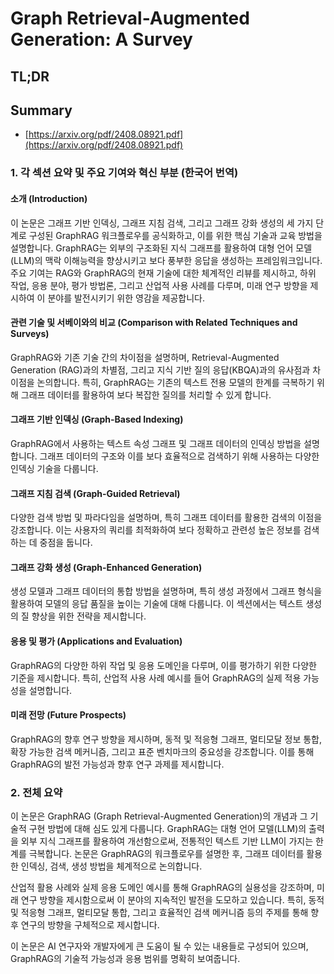 # Graph Retrieval-Augmented Generation: A Survey
## TL;DR
## Summary
- [https://arxiv.org/pdf/2408.08921.pdf](https://arxiv.org/pdf/2408.08921.pdf)

### 1. 각 섹션 요약 및 주요 기여와 혁신 부분 (한국어 번역)

#### 소개 (Introduction)
이 논문은 그래프 기반 인덱싱, 그래프 지침 검색, 그리고 그래프 강화 생성의 세 가지 단계로 구성된 GraphRAG 워크플로우를 공식화하고, 이를 위한 핵심 기술과 교육 방법을 설명합니다. GraphRAG는 외부의 구조화된 지식 그래프를 활용하여 대형 언어 모델(LLM)의 맥락 이해능력을 향상시키고 보다 풍부한 응답을 생성하는 프레임워크입니다. 주요 기여는 RAG와 GraphRAG의 현재 기술에 대한 체계적인 리뷰를 제시하고, 하위 작업, 응용 분야, 평가 방법론, 그리고 산업적 사용 사례를 다루며, 미래 연구 방향을 제시하여 이 분야를 발전시키기 위한 영감을 제공합니다.

#### 관련 기술 및 서베이와의 비교 (Comparison with Related Techniques and Surveys)
GraphRAG와 기존 기술 간의 차이점을 설명하며, Retrieval-Augmented Generation (RAG)과의 차별점, 그리고 지식 기반 질의 응답(KBQA)과의 유사점과 차이점을 논의합니다. 특히, GraphRAG는 기존의 텍스트 전용 모델의 한계를 극복하기 위해 그래프 데이터를 활용하여 보다 복잡한 질의를 처리할 수 있게 합니다.

#### 그래프 기반 인덱싱 (Graph-Based Indexing)
GraphRAG에서 사용하는 텍스트 속성 그래프 및 그래프 데이터의 인덱싱 방법을 설명합니다. 그래프 데이터의 구조와 이를 보다 효율적으로 검색하기 위해 사용하는 다양한 인덱싱 기술을 다룹니다.

#### 그래프 지침 검색 (Graph-Guided Retrieval)
다양한 검색 방법 및 파라다임을 설명하며, 특히 그래프 데이터를 활용한 검색의 이점을 강조합니다. 이는 사용자의 쿼리를 최적화하여 보다 정확하고 관련성 높은 정보를 검색하는 데 중점을 둡니다.

#### 그래프 강화 생성 (Graph-Enhanced Generation)
생성 모델과 그래프 데이터의 통합 방법을 설명하며, 특히 생성 과정에서 그래프 형식을 활용하여 모델의 응답 품질을 높이는 기술에 대해 다룹니다. 이 섹션에서는 텍스트 생성의 질 향상을 위한 전략을 제시합니다.

#### 응용 및 평가 (Applications and Evaluation)
GraphRAG의 다양한 하위 작업 및 응용 도메인을 다루며, 이를 평가하기 위한 다양한 기준을 제시합니다. 특히, 산업적 사용 사례 예시를 들어 GraphRAG의 실제 적용 가능성을 설명합니다.

#### 미래 전망 (Future Prospects)
GraphRAG의 향후 연구 방향을 제시하며, 동적 및 적응형 그래프, 멀티모달 정보 통합, 확장 가능한 검색 메커니즘, 그리고 표준 벤치마크의 중요성을 강조합니다. 이를 통해 GraphRAG의 발전 가능성과 향후 연구 과제를 제시합니다.

### 2. 전체 요약

이 논문은 GraphRAG (Graph Retrieval-Augmented Generation)의 개념과 그 기술적 구현 방법에 대해 심도 있게 다룹니다. GraphRAG는 대형 언어 모델(LLM)의 출력을 외부 지식 그래프를 활용하여 개선함으로써, 전통적인 텍스트 기반 LLM이 가지는 한계를 극복합니다. 논문은 GraphRAG의 워크플로우를 설명한 후, 그래프 데이터를 활용한 인덱싱, 검색, 생성 방법을 체계적으로 논의합니다. 

산업적 활용 사례와 실제 응용 도메인 예시를 통해 GraphRAG의 실용성을 강조하며, 미래 연구 방향을 제시함으로써 이 분야의 지속적인 발전을 도모하고 있습니다. 특히, 동적 및 적응형 그래프, 멀티모달 통합, 그리고 효율적인 검색 메커니즘 등의 주제를 통해 향후 연구의 방향을 구체적으로 제시합니다. 

이 논문은 AI 연구자와 개발자에게 큰 도움이 될 수 있는 내용들로 구성되어 있으며, GraphRAG의 기술적 가능성과 응용 범위를 명확히 보여줍니다.
